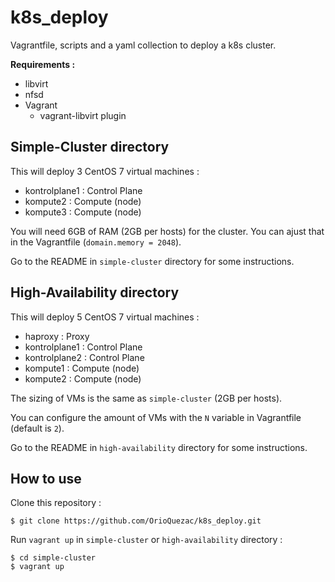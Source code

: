 # k8s_deploy

Vagrantfile, scripts and a yaml collection to deploy a k8s cluster.

**Requirements :**
* libvirt
* nfsd
* Vagrant
  * vagrant-libvirt plugin


## Simple-Cluster directory

This will deploy 3 CentOS 7 virtual machines :
  * kontrolplane1 : Control Plane
  * kompute2 : Compute (node)
  * kompute3 : Compute (node)

You will need 6GB of RAM (2GB per hosts) for the cluster. You can ajust that in
the Vagrantfile (`domain.memory = 2048`).

Go to the README in `simple-cluster` directory for some instructions.

## High-Availability directory

This will deploy 5 CentOS 7 virtual machines :
  * haproxy : Proxy  
  * kontrolplane1 : Control Plane
  * kontrolplane2 : Control Plane
  * kompute1 : Compute (node)  
  * kompute2 : Compute (node)  

The sizing of VMs is the same as `simple-cluster` (2GB per hosts).

You can configure the amount of VMs with the `N` variable in Vagrantfile (default is `2`).

Go to the README in `high-availability` directory for some instructions.

## How to use

Clone this repository :
```
$ git clone https://github.com/OrioQuezac/k8s_deploy.git
```

Run `vagrant up` in `simple-cluster` or `high-availability` directory :
```
$ cd simple-cluster
$ vagrant up
```
